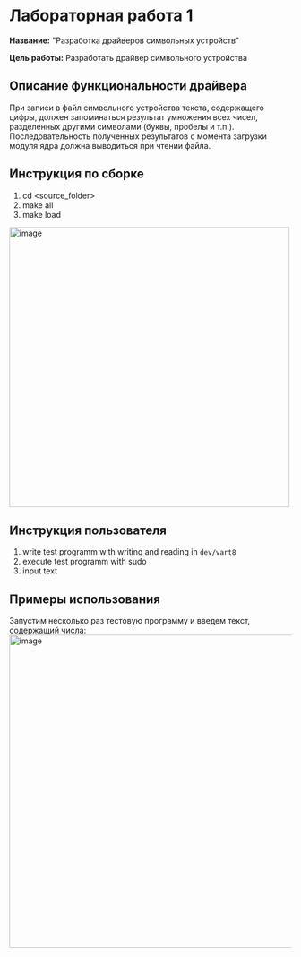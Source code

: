  # Лабораторная работа 1

**Название:** "Разработка драйверов символьных устройств"

**Цель работы:** Разработать драйвер символьного устройства

## Описание функциональности драйвера

При записи в файл символьного устройства текста, содержащего цифры, должен запоминаться результат умножения всех чисел, разделенных другими символами (буквы, пробелы и т.п.). Последовательность полученных результатов с момента загрузки модуля ядра должна выводиться при чтении файла.

## Инструкция по сборке

1. cd <source_folder>
2. make all
3. make load
   
<img width="500" alt="image" src="https://github.com/DeadInsideDora/IO/assets/148919379/9bc50308-4511-46df-816a-a80be93ecacd">

## Инструкция пользователя

1. write test programm with writing and reading in  `dev/vart8`
2. execute test programm with sudo  
3. input text

## Примеры использования

Запустим несколько раз тестовую программу и введем текст, содержащий числа:
<img width="559" alt="image" src="https://github.com/DeadInsideDora/IO/assets/148919379/2dd2c945-74d8-4a41-9d7f-8501170aeed1">





